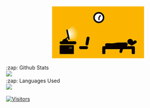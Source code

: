 <p align="center" width="100%">
    <img width="50%" src="https://github.com/byRo0t96/byRo0t96/blob/main/images/r_208664_Bvxd5.gif"> 
</p>


  <summary>:zap: Github Stats</summary>
  <img src="https://github-readme-stats.vercel.app/api?username=byro0t96&&show_icons=true&title_color=222222&icon_color=03A87C&text_color=333333&bg_color=ffffff">

  <summary>:zap: Languages Used</summary>
  <img src="https://github-readme-stats.vercel.app/api/top-langs/?username=byro0t96&layout=compact&bg_color=ffffff&text_color=333333">


<br/>
<!--details-->

[![Visitors](https://visitor-badge.glitch.me/badge?page_id=github/byro0t96)](https://github.com/byro0t96)
